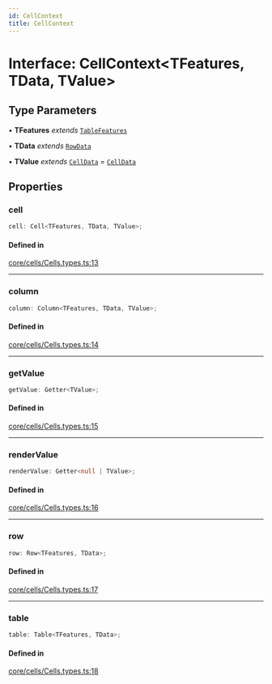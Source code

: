 ```yaml
---
id: CellContext
title: CellContext
---
```


# Interface: CellContext\<TFeatures, TData, TValue\>

## Type Parameters

• **TFeatures** *extends* [`TableFeatures`](tablefeatures.md)

• **TData** *extends* [`RowData`](../type-aliases/rowdata.md)

• **TValue** *extends* [`CellData`](../type-aliases/celldata.md) = [`CellData`](../type-aliases/celldata.md)

## Properties

### cell

```ts
cell: Cell<TFeatures, TData, TValue>;
```

#### Defined in

[core/cells/Cells.types.ts:13](https://github.com/TanStack/table/blob/b1e6b79157b0debc7222660572b06c8b857f4605/packages/table-core/src/core/cells/Cells.types.ts#L13)

***

### column

```ts
column: Column<TFeatures, TData, TValue>;
```

#### Defined in

[core/cells/Cells.types.ts:14](https://github.com/TanStack/table/blob/b1e6b79157b0debc7222660572b06c8b857f4605/packages/table-core/src/core/cells/Cells.types.ts#L14)

***

### getValue

```ts
getValue: Getter<TValue>;
```

#### Defined in

[core/cells/Cells.types.ts:15](https://github.com/TanStack/table/blob/b1e6b79157b0debc7222660572b06c8b857f4605/packages/table-core/src/core/cells/Cells.types.ts#L15)

***

### renderValue

```ts
renderValue: Getter<null | TValue>;
```

#### Defined in

[core/cells/Cells.types.ts:16](https://github.com/TanStack/table/blob/b1e6b79157b0debc7222660572b06c8b857f4605/packages/table-core/src/core/cells/Cells.types.ts#L16)

***

### row

```ts
row: Row<TFeatures, TData>;
```

#### Defined in

[core/cells/Cells.types.ts:17](https://github.com/TanStack/table/blob/b1e6b79157b0debc7222660572b06c8b857f4605/packages/table-core/src/core/cells/Cells.types.ts#L17)

***

### table

```ts
table: Table<TFeatures, TData>;
```

#### Defined in

[core/cells/Cells.types.ts:18](https://github.com/TanStack/table/blob/b1e6b79157b0debc7222660572b06c8b857f4605/packages/table-core/src/core/cells/Cells.types.ts#L18)
